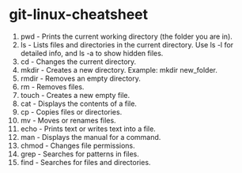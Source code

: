 # git-linux-cheatsheet
1. pwd - Prints the current working directory (the folder you are in).
2. ls - Lists files and directories in the current directory. Use ls -l for detailed info, and ls -a to show hidden files.
3. cd - Changes the current directory. 
4. mkdir - Creates a new directory. Example: mkdir new_folder.
5. rmdir - Removes an empty directory.
6. rm - Removes files.
7. touch - Creates a new empty file.
8. cat - Displays the contents of a file.
9. cp - Copies files or directories.
10. mv - Moves or renames files.
11. echo - Prints text or writes text into a file.
12. man - Displays the manual for a command.
13. chmod - Changes file permissions.
14. grep - Searches for patterns in files.
15. find - Searches for files and directories.
